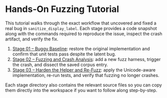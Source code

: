 # Hands-On Fuzzing Tutorial

This tutorial walks through the exact workflow that uncovered and fixed a real
bug in `sanitize_display_label`. Each stage provides a code snapshot along with
the commands required to reproduce the issue, inspect the crash artifact, and
verify the fix.

1. [Stage 01 – Buggy Baseline](stage01_buggy/README.md): restore the original
   implementation and confirm that unit tests pass despite the latent bug.
2. [Stage 02 – Fuzzing and Crash Analysis](stage02_fuzzing/README.md): add a new
   fuzz harness, trigger the crash, and dissect the saved corpus entry.
3. [Stage 03 – Harden the Helper and Re-Fuzz](stage03_fix/README.md): apply the
   Unicode-aware implementation, re-run tests, and verify that fuzzing no longer
   crashes.

Each stage directory also contains the relevant source files so you can copy
them directly into the workspace if you want to follow along step-by-step.
